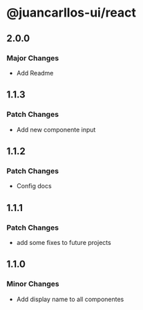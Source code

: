 # @juancarllos-ui/react

## 2.0.0

### Major Changes

- Add Readme

## 1.1.3

### Patch Changes

- Add new componente input

## 1.1.2

### Patch Changes

- Config docs

## 1.1.1

### Patch Changes

- add some fixes to future projects

## 1.1.0

### Minor Changes

- Add display name to all componentes
